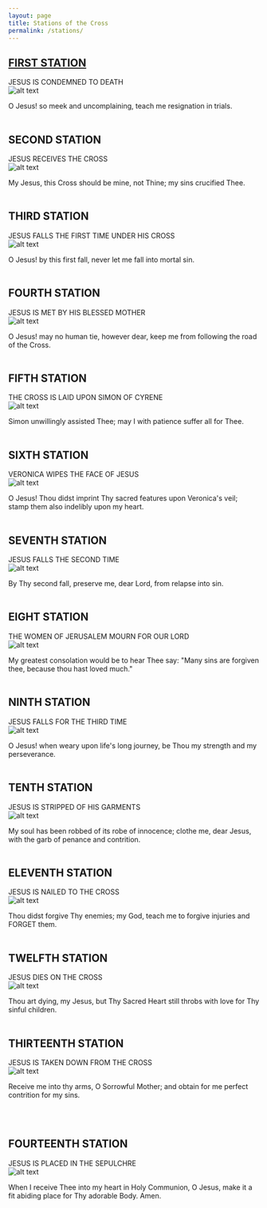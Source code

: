 ```yaml
---
layout: page
title: Stations of the Cross
permalink: /stations/
---
```


## [FIRST STATION](#first-station) ##

JESUS IS CONDEMNED TO DEATH  
![alt text](assets/images/station01.jpg)   

O Jesus! so meek and uncomplaining, teach me resignation in trials.
<br> <br>

## SECOND STATION ##

JESUS RECEIVES THE CROSS   
![alt text](assets/images/station02.jpg)   

My Jesus, this Cross should be mine, not Thine; my sins crucified Thee.
<br> <br>

## THIRD STATION ##

JESUS FALLS THE FIRST TIME UNDER HIS CROSS   
![alt text](assets/images/station03.jpg)   

O Jesus! by this first fall, never let me fall into mortal sin.
<br> <br>

## FOURTH STATION ##

JESUS IS MET BY HIS BLESSED MOTHER   
![alt text](assets/images/station04.jpg)   

O Jesus! may no human tie, however dear, keep me from following the road of the Cross.
<br> <br>


## FIFTH STATION ##

THE CROSS IS LAID UPON SIMON OF CYRENE   
![alt text](assets/images/station05.jpg)   

Simon unwillingly assisted Thee; may I with patience suffer all for Thee.
<br> <br>

## SIXTH STATION ##

VERONICA WIPES THE FACE OF JESUS  
![alt text](assets/images/station06.jpg)   

O Jesus! Thou didst imprint Thy sacred features upon Veronica's veil; stamp them also indelibly upon my heart.
<br> <br>


## SEVENTH STATION ##

JESUS FALLS THE SECOND TIME  
![alt text](assets/images/station07.jpg)   

By Thy second fall, preserve me, dear Lord, from relapse into sin.
<br> <br>

## EIGHT STATION ##

THE WOMEN OF JERUSALEM MOURN FOR OUR LORD   
![alt text](assets/images/station08.jpg)   

My greatest consolation would be to hear Thee say:  "Many sins are forgiven thee, because thou hast loved much."
<br> <br>

## NINTH STATION ##

JESUS FALLS FOR THE THIRD TIME  
![alt text](assets/images/station09.jpg)   

O Jesus!  when weary upon life's long journey, be Thou my strength and my perseverance.
<br> <br>

## TENTH STATION ##

JESUS IS STRIPPED OF HIS GARMENTS  
![alt text](assets/images/station10.jpg)   

My soul has been robbed of its robe of innocence; clothe me, dear Jesus, with the garb of penance and contrition.
<br> <br>

## ELEVENTH STATION ##

JESUS IS NAILED TO THE CROSS   
![alt text](assets/images/station11.jpg)   

Thou didst forgive Thy enemies; my God, teach me to forgive injuries and FORGET them.
<br> <br>


## TWELFTH STATION ##

JESUS DIES ON THE CROSS   
![alt text](assets/images/station12.jpg)   

Thou art dying, my Jesus, but Thy Sacred Heart still throbs with love for Thy sinful children.
<br> <br>
 
 
## THIRTEENTH STATION ##

JESUS IS TAKEN DOWN FROM THE CROSS     
![alt text](assets/images/station13.jpg)   

Receive me into thy arms, O Sorrowful Mother; and obtain for me perfect contrition for my sins.

<br> <br>

## FOURTEENTH STATION ##

JESUS IS PLACED IN THE SEPULCHRE   
![alt text](assets/images/station14.jpg)   

When I receive Thee into my heart in Holy Communion, O Jesus, make it a fit abiding place for Thy adorable Body.  Amen.
<br> <br>



<br><br><br><br><br><br>






